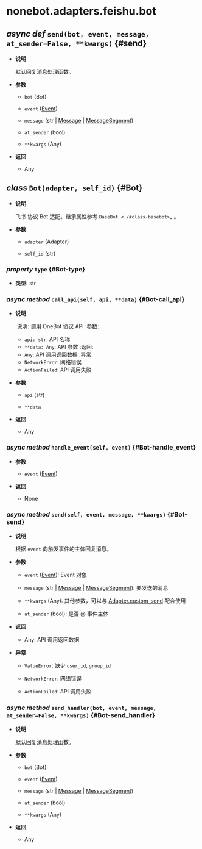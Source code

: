 # nonebot.adapters.feishu.bot

## _async def_ `send(bot, event, message, at_sender=False, **kwargs)` {#send}

- **说明**

  默认回复消息处理函数。

- **参数**

  - `bot` (Bot)

  - `event` ([Event](./event.md#Event))

  - `message` (str | [Message](./message.md#Message) | [MessageSegment](./message.md#MessageSegment))

  - `at_sender` (bool)

  - `**kwargs` (Any)

- **返回**

  - Any

## _class_ `Bot(adapter, self_id)` {#Bot}

- **说明**

  飞书 协议 Bot 适配。继承属性参考 `BaseBot <./#class-basebot>`\_ 。

- **参数**

  - `adapter` (Adapter)

  - `self_id` (str)

### _property_ `type` {#Bot-type}

- **类型:** str

### _async method_ `call_api(self, api, **data)` {#Bot-call_api}

- **说明**

  :说明:
  调用 OneBot 协议 API
  :参数:

  - `api: str`: API 名称
  - `**data: Any`: API 参数
    :返回:

  * `Any`: API 调用返回数据
    :异常:
  * `NetworkError`: 网络错误
  * `ActionFailed`: API 调用失败

- **参数**

  - `api` (str)

  - `**data`

- **返回**

  - Any

### _async method_ `handle_event(self, event)` {#Bot-handle_event}

- **参数**

  - `event` ([Event](./event.md#Event))

- **返回**

  - None

### _async method_ `send(self, event, message, **kwargs)` {#Bot-send}

- **说明**

  根据 `event` 向触发事件的主体回复消息。

- **参数**

  - `event` ([Event](./event.md#Event)): Event 对象

  - `message` (str | [Message](./message.md#Message) | [MessageSegment](./message.md#MessageSegment)): 要发送的消息

  - `**kwargs` (Any): 其他参数，可以与 [Adapter.custom_send](./adapter.md#Adapter-custom_send) 配合使用

  - `at_sender` (bool): 是否 @ 事件主体

- **返回**

  - Any: API 调用返回数据

- **异常**

  - `ValueError`: 缺少 `user_id`, `group_id`

  - `NetworkError`: 网络错误

  - `ActionFailed`: API 调用失败

### _async method_ `send_handler(bot, event, message, at_sender=False, **kwargs)` {#Bot-send_handler}

- **说明**

  默认回复消息处理函数。

- **参数**

  - `bot` (Bot)

  - `event` ([Event](./event.md#Event))

  - `message` (str | [Message](./message.md#Message) | [MessageSegment](./message.md#MessageSegment))

  - `at_sender` (bool)

  - `**kwargs` (Any)

- **返回**

  - Any
